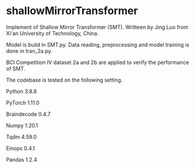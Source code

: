 # shallowMirrorTransformer

Implement of Shallow Mirror Transformer (SMT). Writteen by Jing Luo from Xi'an University of Technology, China.

Model is build in SMT.py. Data reading, preprocessing and model training is done in tran_2a.py.

BCI Competition IV dataset 2a and 2b are applied to verify the performance of SMT.

The codebase is tested on the following setting.

Python 3.8.8

PyTorch 1.11.0

Braindecode 0.4.7

Numpy 1.20.1

Tqdm 4.59.0

Einops 0.4.1

Pandas 1.2.4

